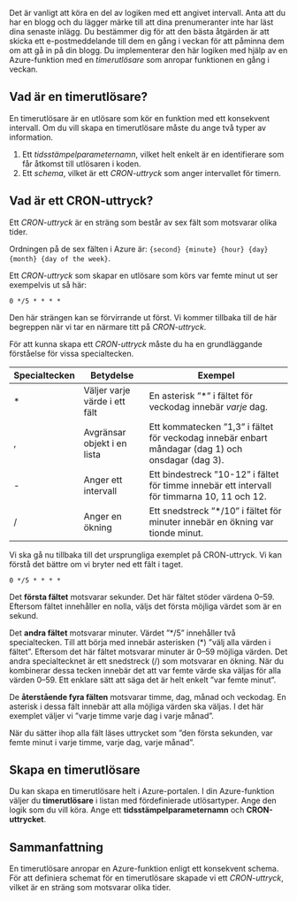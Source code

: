 Det är vanligt att köra en del av logiken med ett angivet intervall. Anta att du har en blogg och du lägger märke till att dina prenumeranter inte har läst dina senaste inlägg. Du bestämmer dig för att den bästa åtgärden är att skicka ett e-postmeddelande till dem en gång i veckan för att påminna dem om att gå in på din blogg. Du implementerar den här logiken med hjälp av en Azure-funktion med en _timerutlösare_ som anropar funktionen en gång i veckan.

## <a name="what-is-a-timer-trigger"></a>Vad är en timerutlösare?

En timerutlösare är en utlösare som kör en funktion med ett konsekvent intervall. Om du vill skapa en timerutlösare måste du ange två typer av information. 

1. Ett *tidsstämpelparameternamn*, vilket helt enkelt är en identifierare som får åtkomst till utlösaren i koden. 
2. Ett *schema*, vilket är ett *CRON-uttryck* som anger intervallet för timern.

## <a name="what-is-a-cron-expression"></a>Vad är ett CRON-uttryck?

Ett *CRON-uttryck* är en sträng som består av sex fält som motsvarar olika tider.

Ordningen på de sex fälten i Azure är: `{second} {minute} {hour} {day} {month} {day of the week}`.

Ett *CRON-uttryck* som skapar en utlösare som körs var femte minut ut ser exempelvis ut så här:

```
0 */5 * * * *
```

Den här strängen kan se förvirrande ut först. Vi kommer tillbaka till de här begreppen när vi tar en närmare titt på *CRON-uttryck*.

För att kunna skapa ett *CRON-uttryck* måste du ha en grundläggande förståelse för vissa specialtecken.

| Specialtecken | Betydelse | Exempel |
| ------------- | ------------- | ------------- |
| *      | Väljer varje värde i ett fält | En asterisk ”*” i fältet för veckodag innebär *varje* dag. |
| ,      | Avgränsar objekt i en lista | Ett kommatecken ”1,3” i fältet för veckodag innebär enbart måndagar (dag 1) och onsdagar (dag 3). |
| -      | Anger ett intervall | Ett bindestreck ”10-12” i fältet för timme innebär ett intervall för timmarna 10, 11 och 12. |
| /      | Anger en ökning | Ett snedstreck ”*/10” i fältet för minuter innebär en ökning var tionde minut. |

Vi ska gå nu tillbaka till det ursprungliga exemplet på CRON-uttryck. Vi kan förstå det bättre om vi bryter ned ett fält i taget.

```
0 */5 * * * *
```

Det **första fältet** motsvarar sekunder. Det här fältet stöder värdena 0–59. Eftersom fältet innehåller en nolla, väljs det första möjliga värdet som är en sekund.

Det **andra fältet** motsvarar minuter. Värdet ”*/5” innehåller två specialtecken. Till att börja med innebär asterisken (\*) ”välj alla värden i fältet”. Eftersom det här fältet motsvarar minuter är 0–59 möjliga värden. Det andra specialtecknet är ett snedstreck (/) som motsvarar en ökning. När du kombinerar dessa tecken innebär det att var femte värde ska väljas för alla värden 0–59. Ett enklare sätt att säga det är helt enkelt ”var femte minut”.

De **återstående fyra fälten** motsvarar timme, dag, månad och veckodag. En asterisk i dessa fält innebär att alla möjliga värden ska väljas. I det här exemplet väljer vi ”varje timme varje dag i varje månad”.

När du sätter ihop alla fält läses uttrycket som ”den första sekunden, var femte minut i varje timme, varje dag, varje månad”.

## <a name="how-to-create-a-timer-trigger"></a>Skapa en timerutlösare

Du kan skapa en timerutlösare helt i Azure-portalen. I din Azure-funktion väljer du **timerutlösare** i listan med fördefinierade utlösartyper. Ange den logik som du vill köra. Ange ett **tidsstämpelparameternamn** och **CRON-uttrycket**.

## <a name="summary"></a>Sammanfattning

En timerutlösare anropar en Azure-funktion enligt ett konsekvent schema. För att definiera schemat för en timerutlösare skapade vi ett *CRON-uttryck*, vilket är en sträng som motsvarar olika tider.
